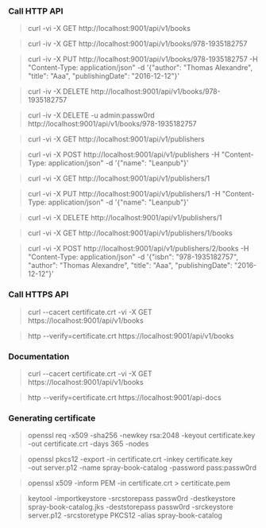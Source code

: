 ### Call HTTP API
> curl -vi -X GET    http://localhost:9001/api/v1/books

> curl -iv -X GET    http://localhost:9001/api/v1/books/978-1935182757
 
> curl -iv -X PUT    http://localhost:9001/api/v1/books/978-1935182757 
> 	-H "Content-Type: application/json" 
> 	-d '{"author": "Thomas Alexandre", "title": "Aaa", "publishingDate": "2016-12-12"}'
	
>  curl -iv -X DELETE http://localhost:9001/api/v1/books/978-1935182757

>  curl -iv -X DELETE -u admin:passw0rd http://localhost:9001/api/v1/books/978-1935182757 
	

> curl -vi -X GET    http://localhost:9001/api/v1/publishers

> curl -vi -X POST   http://localhost:9001/api/v1/publishers
>     -H "Content-Type: application/json"
>     -d '{"name": "Leanpub"}'

> curl -vi -X GET    http://localhost:9001/api/v1/publishers/1

> curl -vi -X PUT    http://localhost:9001/api/v1/publishers/1
>     -H "Content-Type: application/json"
>     -d '{"name": "Leanpub"}'

> curl -vi -X DELETE http://localhost:9001/api/v1/publishers/1

> curl -vi -X GET    http://localhost:9001/api/v1/publishers/1/books

> curl -vi -X POST   http://localhost:9001/api/v1/publishers/2/books
> 	-H "Content-Type: application/json" 
> 	-d '{"isbn": "978-1935182757", "author": "Thomas Alexandre", "title": "Aaa", "publishingDate": "2016-12-12"}'

### Call HTTPS API
> curl --cacert certificate.crt -vi -X GET https://localhost:9001/api/v1/books

> http --verify=certificate.crt https://localhost:9001/api/v1/books

### Documentation
> curl --cacert certificate.crt -vi -X GET https://localhost:9001/api/v1/books

> http --verify=certificate.crt https://localhost:9001/api-docs

### Generating certificate 
> openssl 
>  	req 
>   -x509 
>	-sha256 
>	-newkey rsa:2048 
>	-keyout certificate.key 
>	-out certificate.crt 
>	-days 365 -nodes

> openssl 
>	pkcs12 
>  	-export 
> 	-in certificate.crt 
> 	-inkey certificate.key  
> 	-out server.p12 
> 	-name spray-book-catalog 
> 	-password pass:passw0rd

> openssl x509 -inform PEM -in certificate.crt > certiticate.pem

> keytool 
> 	-importkeystore 
> 	-srcstorepass passw0rd 
> 	-destkeystore spray-book-catalog.jks 
> 	-deststorepass passw0rd 
> 	-srckeystore server.p12 
> 	-srcstoretype PKCS12 
> 	-alias spray-book-catalog
